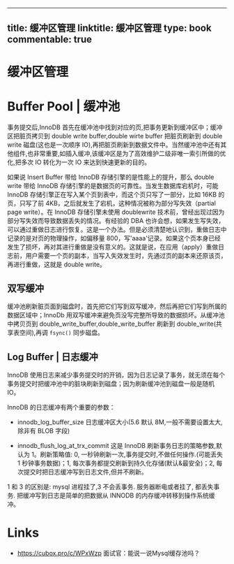 
---
title: 缓冲区管理
linktitle: 缓冲区管理
type: book
commentable: true
---

# 缓冲区管理

# Buffer Pool | 缓冲池

事务提交后,InnoDB 首先在缓冲池中找到对应的页,把事务更新到缓冲区中；缓冲区把脏页拷贝到 double write buffer,double wirte buffer 把脏页刷新到 double write 磁盘(这也是一次顺序 IO),再把脏页刷新到数据文件中。当然缓冲池中还有其他组件,也非常重要,如插入缓冲,该缓冲区是为了高效维护二级非唯一索引所做的优化,把多次 IO 转化为一次 IO 来达到快速更新的目的。

如果说 Insert Buffer 带给 InnoDB 存储引擎的是性能上的提升，那么 double write 带给 InnoDB 存储引擎的是数据页的可靠性。当发生数据库宕机时，可能 InnoDB 存储引擎正在写入某个页到表中，而这个页只写了一部分，比如 16KB 的页，只写了前 4KB，之后就发生了宕机，这种情况被称为部分写失效（partial page write）。在 InnoDB 存储引擎未使用 doublewrite 技术前，曾经出现过因为部分写失效而导致数据丢失的情况。有经验的 DBA 也许会想，如果发生写失效，可以通过重做日志进行恢复。这是一个办法。但是必须清楚地认识到，重做日志中记录的是对页的物理操作，如偏移量 800，写'aaaa'记录。如果这个页本身已经发生了损坏，再对其进行重做是没有意义的。这就是说，在应用（apply）重做日志前，用户需要一个页的副本，当写入失效发生时，先通过页的副本来还原该页，再进行重做，这就是 double write。

## 双写缓冲

缓冲池刷新脏页面到磁盘时，首先把它们写到双写缓冲，然后再把它们写到所属的数据区域中；InnoDb 用双写缓冲来避免页没写完整所导致的数据损坏。从缓冲池中拷贝页到 double_write_buffer,double_write_buffer 刷新到 double_write(共享表空间),再调 `fsync()` 同步磁盘。

## Log Buffer | 日志缓冲

InnoDB 使用日志来减少事务提交时的开销，因为日志记录了事务，就无须在每个事务提交时把缓冲池中的脏块刷新到磁盘；因为刷新缓冲池到磁盘一般是随机 IO。

InnoDB 的日志缓冲有两个重要的参数：

- innodb_log_buffer_size 日志缓冲区大小(5.6 默认 8M,一般不需要设置太大,除非有 BLOB 字段)

- innodb_flush_log_at_trx_commit 这是 InnoDB 刷新事务日志的策略参数,默认为 1。刷新策略值: 0, 一秒钟刷新一次,事务提交时,不做任何操作.(可能丢失 1 秒钟事务数据)；1, 每次事务都提交刷新到持久化存储(默认&最安全)；2, 每次提交时把日志缓冲写到日志文件,但并不刷新。

1 和 3 的区别是: mysql 进程挂了,3 不会丢事务. 服务器断电或者挂了, 都丢失事务. 把缓冲写到日志是简单的把数据从 INNODB 的内存缓冲转移到操作系统缓冲。

# Links

- https://cubox.pro/c/WPxWzp 面试官：能说一说Mysql缓存池吗？

    